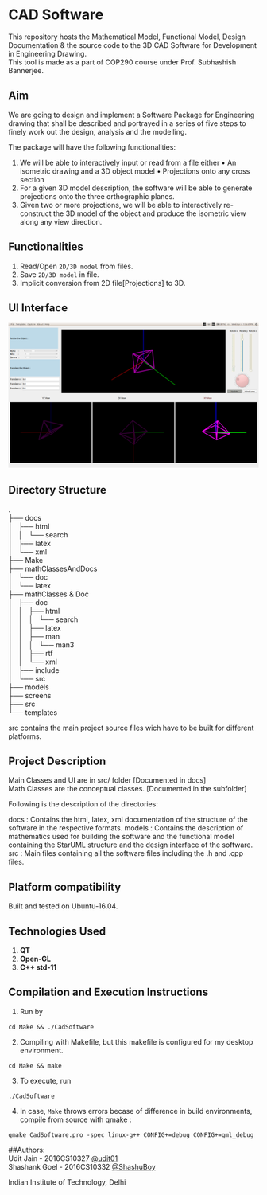 # CAD Software 
This repository hosts the Mathematical Model, Functional Model, Design Documentation & the source code to the 3D CAD Software for Development in Engineering Drawing. </br> 
This tool is made as a part of COP290 course under Prof. Subhashish Bannerjee. </br>

## Aim
We are going to design and implement a Software Package for Engineering drawing that shall be described and portrayed in a series of five steps to finely work out the design, analysis and the modelling.

The package will have the following functionalities:

1. We will be able to interactively input or read from a file either
	• An isometric drawing and a 3D object model
	• Projections onto any cross section
2. For a given 3D model description, the software will be able to generate projections onto the three orthographic planes.
3. Given two or more projections, we will be able to interactively re-construct the 3D model of the object and produce the isometric view along any view direction.

## Functionalities
1. Read/Open ```2D/3D model``` from files.
2. Save ```2D/3D model``` in file.
3. Implicit conversion from 2D file[Projections] to 3D.

## UI Interface
![Alt text](screens/Interface.png "Screenshot")

## Directory Structure
                                       
.                                       
├── docs                                       
│   ├── html                                       
│   │   └── search                                       
│   ├── latex                                       
│   └── xml                                       
├── Make                                       
├── mathClassesAndDocs                                       
│   └── doc                                       
│       └── latex                                       
├── mathClasses & Doc                                       
│   ├── doc                                       
│   │   ├── html                                       
│   │   │   └── search                                       
│   │   ├── latex                                       
│   │   ├── man                                       
│   │   │   └── man3                                       
│   │   ├── rtf                                       
│   │   └── xml                                       
│   ├── include                                       
│   └── src                                       
├── models                                       
├── screens                                       
├── src                                       
└── templates                                       
                                      

src contains the main project source files wich have to be built for different platforms.

## Project Description  
Main Classes and UI are in src/ folder [Documented in docs]                </br> 
Math Classes are the conceptual classes. [Documented in the subfolder]     </br> 

Following is the description of the directories:

docs : Contains the html, latex, xml documentation of the structure of the software in the respective formats. 
models : Contains the description of mathematics used for building the software and the functional model containing the StarUML structure and the design interface of the software.
src : Main files containing all the software files including the .h and .cpp files.

## Platform compatibility
Built and tested on Ubuntu-16.04.

## Technologies Used
1. **QT**
2. **Open-GL**
3. **C++ std-11**

## Compilation and Execution Instructions
1. Run by
```
cd Make && ./CadSoftware
```
2. Compiling with Makefile, but this makefile is configured for my desktop environment.
```
cd Make && make
```
3. To execute, run
```
./CadSoftware
```
4. In case, ```Make``` throws errors becase of difference in build environments, compile from source with qmake :
```
qmake CadSoftware.pro -spec linux-g++ CONFIG+=debug CONFIG+=qml_debug
```

##Authors: </br>
Udit Jain       - 2016CS10327 [@udit01](https://github.com/udit01/)         </br>
Shashank Goel   - 2016CS10332 [@ShashuBoy](https://github.com/ShashuBoy)    </br>

Indian Institute of Technology, Delhi

